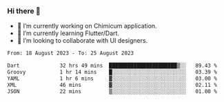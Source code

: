 ### Hi there 👋

<!--
**devcat37/devcat37** is a ✨ _special_ ✨ repository because its `README.md` (this file) appears on your GitHub profile.-->


- 🔭 I’m currently working on Chimicum application.
- 🌱 I’m currently learning Flutter/Dart.
- 👯 I’m looking to collaborate with UI designers.
<!-- - 🤔 I’m looking for help with ... -->

<!--START_SECTION:waka-->

```txt
From: 18 August 2023 - To: 25 August 2023

Dart             32 hrs 49 mins  ██████████████████████▒░░   89.43 %
Groovy           1 hr 14 mins    █░░░░░░░░░░░░░░░░░░░░░░░░   03.39 %
YAML             1 hr 6 mins     ▓░░░░░░░░░░░░░░░░░░░░░░░░   03.00 %
XML              46 mins         ▓░░░░░░░░░░░░░░░░░░░░░░░░   02.11 %
JSON             22 mins         ▒░░░░░░░░░░░░░░░░░░░░░░░░   01.00 %
```

<!--END_SECTION:waka-->
